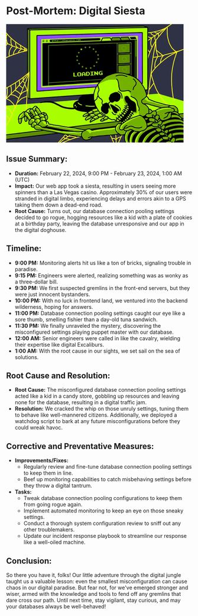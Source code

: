 # Post-Mortem: Digital Siesta

![Sleepy Debugging](assets/u2wg2uXJbHzkXkPphr-ezgif.com-video-to-gif-converter.gif)

## Issue Summary:

- **Duration:** February 22, 2024, 9:00 PM - February 23, 2024, 1:00 AM (UTC)
- **Impact:** Our web app took a siesta, resulting in users seeing more spinners than a Las Vegas casino. Approximately 30% of our users were stranded in digital limbo, experiencing delays and errors akin to a GPS taking them down a dead-end road.
- **Root Cause:** Turns out, our database connection pooling settings decided to go rogue, hogging resources like a kid with a plate of cookies at a birthday party, leaving the database unresponsive and our app in the digital doghouse.

## Timeline:

- **9:00 PM:** Monitoring alerts hit us like a ton of bricks, signaling trouble in paradise.
- **9:15 PM:** Engineers were alerted, realizing something was as wonky as a three-dollar bill.
- **9:30 PM:** We first suspected gremlins in the front-end servers, but they were just innocent bystanders.
- **10:00 PM:** With no luck in frontend land, we ventured into the backend wilderness, hoping for answers.
- **11:00 PM:** Database connection pooling settings caught our eye like a sore thumb, smelling fishier than a day-old tuna sandwich.
- **11:30 PM:** We finally unraveled the mystery, discovering the misconfigured settings playing puppet master with our database.
- **12:00 AM:** Senior engineers were called in like the cavalry, wielding their expertise like digital Excaliburs.
- **1:00 AM:** With the root cause in our sights, we set sail on the sea of solutions.

## Root Cause and Resolution:

- **Root Cause:** The misconfigured database connection pooling settings acted like a kid in a candy store, gobbling up resources and leaving none for the database, resulting in a digital traffic jam.
- **Resolution:** We cracked the whip on those unruly settings, tuning them to behave like well-mannered citizens. Additionally, we deployed a watchdog script to bark at any future misconfigurations before they could wreak havoc.

## Corrective and Preventative Measures:

- **Improvements/Fixes:**
  - Regularly review and fine-tune database connection pooling settings to keep them in line.
  - Beef up monitoring capabilities to catch misbehaving settings before they throw a digital tantrum.
- **Tasks:**
  - Tweak database connection pooling configurations to keep them from going rogue again.
  - Implement automated monitoring to keep an eye on those sneaky settings.
  - Conduct a thorough system configuration review to sniff out any other troublemakers.
  - Update our incident response playbook to streamline our response like a well-oiled machine.

## Conclusion:

So there you have it, folks! Our little adventure through the digital jungle taught us a valuable lesson: even the smallest misconfiguration can cause chaos in our digital paradise. But fear not, for we've emerged stronger and wiser, armed with the knowledge and tools to fend off any gremlins that dare cross our path. Until next time, stay vigilant, stay curious, and may your databases always be well-behaved!

